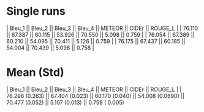 # Single runs

|    Bleu_1     ||    Bleu_2     ||    Bleu_3     ||    Bleu_4     ||    METEOR     ||     CIDEr     ||    ROUGE_L    |
|    76.110     ||    67.387     ||    60.115     ||    53.926     ||    70.550     ||     5.098     ||     0.759     |
|    76.054     ||    67.389     ||    60.210     ||    54.095     ||    70.411     ||     5.126     ||     0.759     |
|    76.175     ||    67.437     ||    60.185     ||    54.004     ||    70.439     ||     5.098     ||     0.758     |


# Mean (Std)

|    Bleu_1     ||    Bleu_2     ||    Bleu_3     ||    Bleu_4     ||    METEOR     ||     CIDEr     ||    ROUGE_L    |
| 76.296 (0.263) || 67.404 (0.023) || 60.170 (0.040) || 54.008 (0.0690) || 70.477 (0.052) || 5.107 (0.013) || 0.759 ( 0.005)

